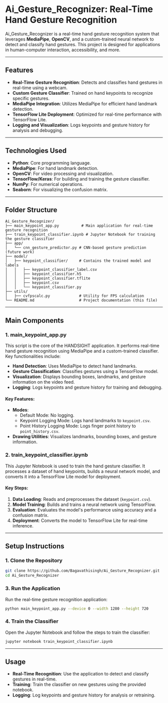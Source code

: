 # Ai_Gesture_Recognizer: Real-Time Hand Gesture Recognition

Ai_Gesture_Recognizer is a real-time hand gesture recognition system that leverages **MediaPipe**, **OpenCV**, and a custom-trained neural network to detect and classify hand gestures. This project is designed for applications in human-computer interaction, accessibility, and more.

---

## Features
- **Real-Time Gesture Recognition**: Detects and classifies hand gestures in real-time using a webcam.
- **Custom Gesture Classifier**: Trained on hand keypoints to recognize specific gestures.
- **MediaPipe Integration**: Utilizes MediaPipe for efficient hand landmark detection.
- **TensorFlow Lite Deployment**: Optimized for real-time performance with TensorFlow Lite.
- **Logging and Visualization**: Logs keypoints and gesture history for analysis and debugging.

---

## Technologies Used
- **Python**: Core programming language.
- **MediaPipe**: For hand landmark detection.
- **OpenCV**: For video processing and visualization.
- **TensorFlow/Keras**: For building and training the gesture classifier.
- **NumPy**: For numerical operations.
- **Seaborn**: For visualizing the confusion matrix.

---

## Folder Structure
```
Ai_Gesture_Recognizer/
├── main_keypoint_app.py          # Main application for real-time gesture recognition
├── train_keypoint_classifier.ipynb # Jupyter Notebook for training the gesture classifier
├── app/
│   └── cnn_gesture_predictor.py # CNN-based gesture prediction (future work)
├── model/
│   ├── keypoint_classifier/     # Contains the trained model and labels
│   │   ├── keypoint_classifier_label.csv
│   │   ├── keypoint_classifier.h5
│   │   ├── keypoint_classifier.tflite
│   │   ├── keypoint.csv
│   │   └── keypoint_classifier.py
├── utils/
│   ├── cvfpscalc.py             # Utility for FPS calculation
└── README.md                    # Project documentation (this file)
```

---

## Main Components

### **1. main_keypoint_app.py**
This script is the core of the HANDSIGHT application. It performs real-time hand gesture recognition using MediaPipe and a custom-trained classifier. Key functionalities include:
- **Hand Detection**: Uses MediaPipe to detect hand landmarks.
- **Gesture Classification**: Classifies gestures using a TensorFlow model.
- **Visualization**: Displays bounding boxes, landmarks, and gesture information on the video feed.
- **Logging**: Logs keypoints and gesture history for training and debugging.

#### **Key Features**:
- **Modes**:
  - Default Mode: No logging.
  - Keypoint Logging Mode: Logs hand landmarks to `keypoint.csv`.
  - Point History Logging Mode: Logs finger point history to `point_history.csv`.
- **Drawing Utilities**: Visualizes landmarks, bounding boxes, and gesture information.

### **2. train_keypoint_classifier.ipynb**
This Jupyter Notebook is used to train the hand gesture classifier. It processes a dataset of hand keypoints, builds a neural network model, and converts it into a TensorFlow Lite model for deployment.

#### **Key Steps**:
1. **Data Loading**: Reads and preprocesses the dataset (`keypoint.csv`).
2. **Model Training**: Builds and trains a neural network using TensorFlow.
3. **Evaluation**: Evaluates the model's performance using accuracy and a confusion matrix.
4. **Deployment**: Converts the model to TensorFlow Lite for real-time inference.

---

## Setup Instructions

### **1. Clone the Repository**
```bash
git clone https://github.com/Bagavathisingh/Ai_Gesture_Recognizer.git
cd Ai_Gesture_Recognizer
```

### **3. Run the Application**
Run the real-time gesture recognition application:
```bash
python main_keypoint_app.py --device 0 --width 1280 --height 720
```

### **4. Train the Classifier**
Open the Jupyter Notebook and follow the steps to train the classifier:
```bash
jupyter notebook train_keypoint_classifier.ipynb
```

---

## Usage
- **Real-Time Recognition**: Use the application to detect and classify gestures in real-time.
- **Training**: Train the classifier on new gestures using the provided notebook.
- **Logging**: Log keypoints and gesture history for analysis or retraining.
